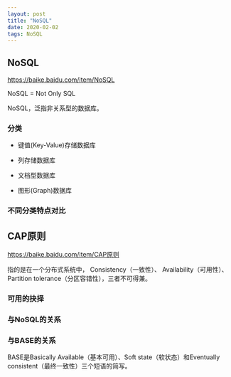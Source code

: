 ```yaml
---
layout: post
title: "NoSQL"
date: 2020-02-02
tags: NoSQL
---
```


## NoSQL
<https://baike.baidu.com/item/NoSQL>

NoSQL = Not Only SQL

NoSQL，泛指非关系型的数据库。

### 分类

 - 键值(Key-Value)存储数据库

 - 列存储数据库

 - 文档型数据库

 - 图形(Graph)数据库

### 不同分类特点对比


## CAP原则

<https://baike.baidu.com/item/CAP原则>

指的是在一个分布式系统中， Consistency（一致性）、 Availability（可用性）、Partition tolerance（分区容错性），三者不可得兼。

### 可用的抉择

### 与NoSQL的关系

### 与BASE的关系

BASE是Basically Available（基本可用）、Soft state（软状态）和Eventually consistent（最终一致性）三个短语的简写。

